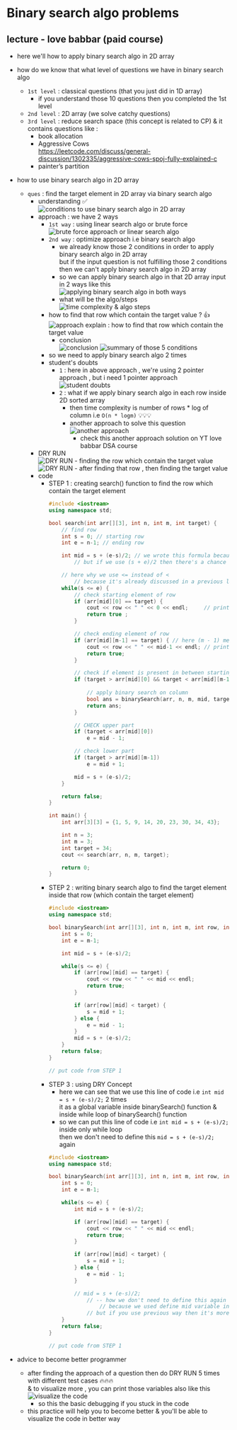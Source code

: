 # Binary search algo problems

## lecture - love babbar (paid course)

- here we'll how to apply binary search algo in 2D array
- how do we know that what level of questions we have in binary search algo
    - `1st level` : classical questions (that you just did in 1D array)
        - if you understand those 10 questions then you completed the 1st level
    - `2nd level` : 2D array (we solve catchy questions)
    - `3rd level` : reduce search space (this concept is related to CP) & it contains questions like : 
        - book allocation 
        - Aggressive Cows <br> 
            https://leetcode.com/discuss/general-discussion/1302335/aggressive-cows-spoj-fully-explained-c
        - painter’s partition

- how to use binary search algo in 2D array
    - `ques` : find the target element in 2D array via binary search algo
        - understanding ✅
            ![conditions to use binary search algo in 2D array](../../notes-pics/16-2-lecture/love-babbar/lecture-16-2-0.png)
        - approach : we have 2 ways 
            - `1st way` : using linear search algo or brute force
                ![brute force approach or linear search algo](../../notes-pics/16-2-lecture/love-babbar/lecture-16-2-1.png)
            - `2nd way` : optimize approach i.e binary search algo
                - we already know those 2 conditions in order to apply binary search algo in 2D array <br>
                    but if the input question is not fulfilling those 2 conditions then we can't apply binary search algo in 2D array
                - so we can apply binary search algo in that 2D array input in 2 ways like this
                    ![applying binary search algo in both ways](../../notes-pics/16-2-lecture/love-babbar/lecture-16-2-2.png)
                - what will be the algo/steps
                    ![time complexity & algo steps](../../notes-pics/16-2-lecture/love-babbar/lecture-16-2-3.png)
            - how to find that row which contain the target value ? 👍
                ![approach explain : how to find that row which contain the target value](../../notes-pics/16-2-lecture/love-babbar/lecture-16-2-4.png)
                - conclusion <br> 
                    ![conclusion](../../notes-pics/16-2-lecture/love-babbar/lecture-16-2-5.png)
                    ![summary of those 5 conditions](../../notes-pics/16-2-lecture/love-babbar/lecture-16-2-6.png)
            - so we need to apply binary search algo 2 times
            - student's doubts
                - `1` : here in above approach , we're using 2 pointer approach , but i need 1 pointer approach
                    ![student doubts](../../notes-pics/16-2-lecture/love-babbar/lecture-16-2-7.png)
                - `2` : what if we apply binary search algo in each row inside 2D sorted array 
                    - then time complexity is number of rows * log of column i.e `O(n * logm)` 💡💡💡
                    - another approach to solve this question 
                        ![another approach](../../notes-pics/16-2-lecture/love-babbar/lecture-16-2-8.png)
                        - check this another approach solution on YT love babbar DSA course
        - DRY RUN
            ![DRY RUN - finding the row which contain the target value](../../notes-pics/16-2-lecture/love-babbar/lecture-16-2-9.png)
            ![DRY RUN - after finding that row , then finding the target value](../../notes-pics/16-2-lecture/love-babbar/lecture-16-2-10.png)
        - code
            - STEP 1 : creating search() function to find the row which contain the target element
                ```cpp
                #include <iostream>
                using namespace std;

                bool search(int arr[][3], int n, int m, int target) {
                    // find row 
                    int s = 0; // starting row
                    int e = n-1; // ending row

                    int mid = s + (e-s)/2; // we wrote this formula because integer overflow error will never come
                        // but if we use (s + e)/2 then there's a chance that inter overflow error will happen 💡💡💡

                    // here why we use <= instead of < 
                        // because it's already discussed in a previous lecture
                    while(s <= e) {
                        // check starting element of row
                        if (arr[mid][0] == target) {
                            cout << row << " " << 0 << endl;     // printing coordinates of that target element
                            return true ;
                        }

                        // check ending element of row
                        if (arr[mid][m-1] == target) { // here (m - 1) means last column
                            cout << row << " " << mid-1 << endl; // printing coordinates of that target element
                            return true;
                        }

                        // check if element is present in between starting & ending element 
                        if (target > arr[mid][0] && target < arr[mid][m-1]) {
                            
                            // apply binary search on column
                            bool ans = binarySearch(arr, n, m, mid, target);
                            return ans;
                        }

                        // CHECK upper part
                        if (target < arr[mid][0]) 
                            e = mid - 1;

                        // check lower part
                        if (target > arr[mid][m-1])
                            e = mid + 1;

                        mid = s + (e-s)/2;
                    }

                    return false;
                }

                int main() {
                    int arr[3][3] = {1, 5, 9, 14, 20, 23, 30, 34, 43};

                    int n = 3;
                    int m = 3;
                    int target = 34;
                    cout << search(arr, n, m, target);

                    return 0;
                }
                ```
            - STEP 2 : writing binary search algo to find the target element inside that row (which contain the target element)
                ```cpp
                #include <iostream>
                using namespace std;

                bool binarySearch(int arr[][3], int n, int m, int row, int target) {
                    int s = 0;
                    int e = m-1;

                    int mid = s + (e-s)/2;

                    while(s <= e) {
                        if (arr[row][mid] == target) {
                            cout << row << " " << mid << endl;
                            return true;
                        }

                        if (arr[row][mid] < target) {
                            s = mid + 1;
                        } else {
                            e = mid - 1;
                        }
                        mid = s + (e-s)/2;
                    }
                    return false;
                }

                // put code from STEP 1
                ```
            - STEP 3 : using DRY Concept 
                - here we can see that we use this line of code i.e `int mid = s + (e-s)/2;` 2 times <br>
                    it as a global variable inside binarySearch() function & inside while loop of binarySearch() function  
                - so we can put this line of code i.e `int mid = s + (e-s)/2;` inside only while loop <br>
                    then we don't need to define this `mid = s + (e-s)/2;` again
                ```cpp
                #include <iostream>
                using namespace std;

                bool binarySearch(int arr[][3], int n, int m, int row, int target) {
                    int s = 0;
                    int e = m-1;

                    while(s <= e) {
                        int mid = s + (e-s)/2;

                        if (arr[row][mid] == target) {
                            cout << row << " " << mid << endl;
                            return true;
                        }

                        if (arr[row][mid] < target) {
                            s = mid + 1;
                        } else {
                            e = mid - 1;
                        }

                        // mid = s + (e-s)/2; 
                            // -- how we don't need to define this again 
                                // because we used define mid variable inside while loop itself
                            // but if you use previous way then it's more readable 
                    }
                    return false;
                }

                // put code from STEP 1
                ```

- advice to become better programmer
    - after finding the approach of a question then do DRY RUN 5 times with different test cases 🔥🔥🔥 <br>
        & to visualize more , you can print those variables also like this 
        ![visualize the code](../../notes-pics/16-2-lecture/love-babbar/how-to-visualize-the-code.png)
        - so this the basic debugging if you stuck in the code
    - this practice will help you to become better & you'll be able to visualize the code in better way 





